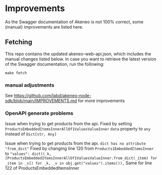 # Improvements

As the Swagger documentation of Akeneo is not 100% correct, some (manual) improvements are listed here.

## Fetching

This repo contains the updated akeneo-web-api.json, which includes the manual changes listed below. In case you want to retrieve the latest version of the Swagger documentation, run the following:

```make fetch```


### manual adjustments
See https://github.com/labd/akeneo-node-sdk/blob/main/IMPROVEMENTS.md for more improvements

### OpenAPI generate problems
Issue when trying to get products from the api. Fixed by setting `ProductsEmbeddedItemsInnerAllOf1ValuesValueInner` `data` property to `any` instead of `Dict[str, Any]`

Issue when trying to get products from the api. `dict has no attribute "from_dict"` Fixed by changing line 120 from `Products1EmbeddedItemsInner` to `"values": dict((_k, [ProductsEmbeddedItemsInnerAllOf1ValuesValueInner.from_dict(_item) for _item in _v]) for _k, _v in obj.get("values").items()),`
Same for line 122 of ProductsEmbeddedItemsInner
